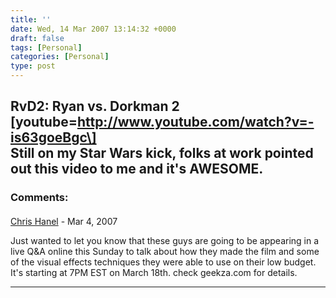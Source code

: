```yaml
---
title: ''
date: Wed, 14 Mar 2007 13:14:32 +0000
draft: false
tags: [Personal]
categories: [Personal]
type: post
---
```


**RvD2: Ryan vs. Dorkman 2** \[youtube=http://www.youtube.com/watch?v=-is63goeBgc\]  
Still on my Star Wars kick, folks at work pointed out this video to me and it's AWESOME.
---
### Comments:
#### 
[Chris Hanel](http://www.geekza.com "geekza@gmail.com") - <time datetime="2007-03-15 13:37:33">Mar 4, 2007</time>

Just wanted to let you know that these guys are going to be appearing in a live Q&A online this Sunday to talk about how they made the film and some of the visual effects techniques they were able to use on their low budget. It's starting at 7PM EST on March 18th. check geekza.com for details.
<hr />
